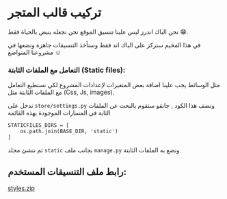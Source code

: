 # تركيب قالب المتجر

نحن الباك اندرز ليس علينا تنسيق الموقع نحن نجعله ينبض بالحياة فقط :grin:. 

في هذا المخيم سنركز على الباك اند فقط وسنأخذ التنسيقات جاهزة ونضعها في مشروعنا المتواضع :relaxed:

### التعامل مع الملفات الثابتة (Static files):
مثل الوسائط يجب علينا اضافة بعض المتغيرات لإعدادات المشروع لكي نستطيع التعامل مع الملفات الثابتة مثل (Css, Js, images).

ندخل على `store/settings.py` ونضف هذا الكود ,  جانقو ستقوم بالبحث عن الملفات الثابة في المسارات الموجودة بهذه القائمة


```
STATICFILES_DIRS = [
    os.path.join(BASE_DIR, 'static')
]
```

ثم ننشئ مجلد `static` بجانب ملف `manage.py` ونضع به الملفات الثابتة

## رابط ملف التنسيقات المستخدم:

[styles.zip](https://github.com/coretabs-academy/django-online-store-workshop-markdown/raw/master/5-Finishing%20products%20app/8-Styling%20project/assets/styles.zip)
